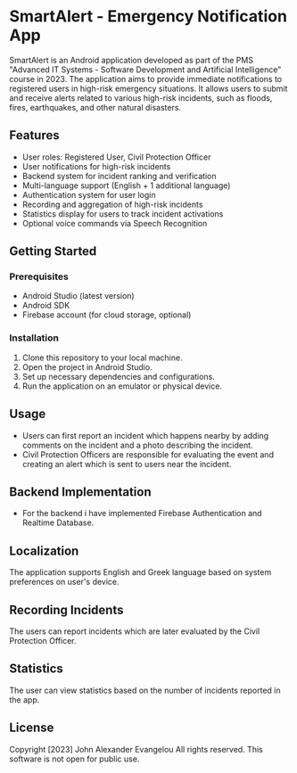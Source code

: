 # SmartAlert - Emergency Notification App

SmartAlert is an Android application developed as part of the PMS "Advanced IT Systems - Software 
Development and Artificial Intelligence" course in 2023. 
The application aims to provide immediate notifications to registered users in high-risk emergency 
situations. 
It allows users to submit and receive alerts related to various high-risk incidents, such as floods, 
fires, earthquakes, 
and other natural disasters.

## Features

- User roles: Registered User, Civil Protection Officer
- User notifications for high-risk incidents
- Backend system for incident ranking and verification
- Multi-language support (English + 1 additional language)
- Authentication system for user login
- Recording and aggregation of high-risk incidents
- Statistics display for users to track incident activations
- Optional voice commands via Speech Recognition

## Getting Started

### Prerequisites

- Android Studio (latest version)
- Android SDK
- Firebase account (for cloud storage, optional)

### Installation

1. Clone this repository to your local machine.
2. Open the project in Android Studio.
3. Set up necessary dependencies and configurations.
4. Run the application on an emulator or physical device.

## Usage

- Users can first report an incident which happens nearby by adding comments on the incident and a photo describing the incident.
- Civil Protection Officers are responsible for evaluating the event and creating an alert which is sent to users near the incident.

## Backend Implementation

- For the backend i have implemented Firebase Authentication and Realtime Database. 

## Localization

The application supports English and Greek language based on system preferences on user's device.

## Recording Incidents

The users can report incidents which are later evaluated by the Civil Protection Officer.

## Statistics

The user can view statistics based on the number of incidents reported in the app.

## License

Copyright [2023] John Alexander Evangelou
All rights reserved. This software is not open for public use.

